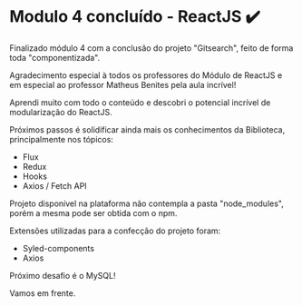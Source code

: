 # Modulo 4 concluído - ReactJS :heavy_check_mark:

Finalizado módulo 4 com a conclusão do projeto "Gitsearch", feito de forma toda "componentizada".

Agradecimento especial à todos os professores do Módulo de ReactJS e em especial ao professor Matheus Benites pela aula incrível!

Aprendi muito com todo o conteúdo e descobri o potencial incrível de modularização do ReactJS.

Próximos passos é solidificar ainda mais os conhecimentos da Biblioteca, principalmente nos tópicos:

* Flux
* Redux
* Hooks
* Axios / Fetch API



Projeto disponível na plataforma não contempla a pasta "node_modules", porém a mesma pode ser obtida com o npm.

Extensões utilizadas para a confecção do projeto foram:

* Syled-components
* Axios



Próximo desafio é o MySQL!

Vamos em frente.

